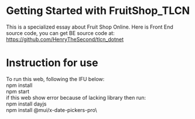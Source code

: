 # Getting Started with FruitShop_TLCN

This is a specialized essay about Fruit Shop Online.
Here is Front End source code, you can get BE source code at: https://github.com/HenryTheSecond/tlcn_dotnet

# Instruction for use
To run this web, following the IFU below:\
npm install\
npm start\
if this web show error because of lacking library then run:\
npm install dayjs\
npm install @mui/x-date-pickers-pro\